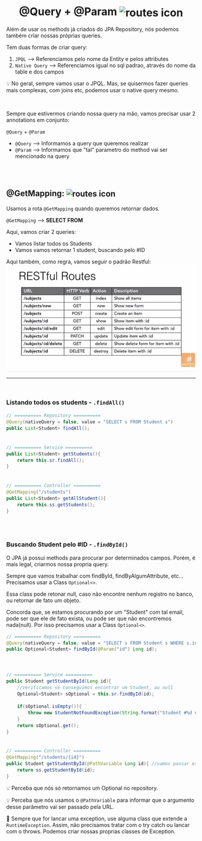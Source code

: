<h1 align="center">
    @Query + @Param
    <img src="https://cdn2.iconfinder.com/data/icons/big-data-3-flat-style/128/Big_data_3_-_Flat_Style_-_27-10-256.png" alt="routes icon" width="90px" align="center">
</h1>


Além de usar os methods já criados do JPA Repository, nós podemos também criar nossas próprias queries.

Tem duas formas de criar query:

1. `JPQL` --> Referenciamos pelo nome da Entity e pelos attributes
2. `Native Query` --> Referenciamos igual no sql padrao, através do nome da table e dos campos

💡 No geral, sempre vamos usar o JPQL. Mas, se quisermos fazer queries mais complexas, com joins etc, podemos usar o native query mesmo.

<br>

Sempre que estivermos criando nossa query na mão, vamos precisar usar 2 annotations em conjunto:

`@Query` + `@Param`

- `@Query` --> Informamos a query que queremos realizar
- `@Param` --> Informamos que "tal" parametro do method vai ser mencionado na query

<br>


<br>

## @GetMapping: <img src= "https://cdn4.iconfinder.com/data/icons/communication-multimedia-vol-2/512/read_reading_e_book_book-512.png" alt="routes icon" width="50px" align="center">
Usamos a rota `@GetMapping` quando queremos retornar dados.

`@GetMapping` --> **SELECT FROM**

Aqui, vamos criar 2 queries:

- Vamos listar todos os Students
- Vamos vamos retornar 1 student, buscando pelo #ID

Aqui também, como regra, vamos seguir o padrão Restful:
<img src="../imgs/restFull_routes.jpg" alt="restful routes image" width="550px">

<hr>
<br>

### Listando todos os students - `.findAll()`

```java
// ========== Repository ==========
@Query(nativeQuery = false, value = "SELECT s FROM Student s")
public List<Student> findAll();


// ========== Service ==========
public List<Student> getStudents(){
    return this.sr.findAll();
}


// ========== Controller ==========
@GetMapping("/students")
public List<Student> getAllStudent(){
    return this.ss.getStudents();
}

```

<br>
<br>

### Buscando Student pelo #ID - `.findById()`
O JPA já possui methods para procurar por determinados campos. Porém, é mais legal, criarmos nossa propria query.


Sempre que vamos trabalhar com findById, findByAlgumAttribute, etc... Precisamos usar a Class `Optional<>`.

Essa class pode retonar null, caso não encontre nenhum registro no banco, ou retornar de fato um objeto.


Concorda que, se estamos procurando por um "Student" com tal email, pode ser que ele de fato exista, ou pode ser que não encontremos nada(null). Por isso precisamos usar a Class `Optional<>`.

```java
// ========== Repository ==========
@Query(nativeQuery = false, value = "SELECT s FROM Student s WHERE s.id = :id")
public Optional<Student> findById(@Param("id") Long id);



// ========== Service ==========
public Student getStudentById(Long id){
    //verificamos se conseguimos encontrar um Student, ou null
    Optional<Student> sOptional = this.sr.findById(id);

    if(sOptional.isEmpty()){
        throw new StudentNotFoundException(String.format("Student #%d not found", id)); //essa class extends RunTimeException. Por isso nao precisamos tratar com try catch ou jogar no throws. Poderiamos ter retornado "null" tambem.
    }
    return sOptional.get();
}


// ========== Controller ==========
@GetMapping("/students/{id}")
public Student getStudentById(@PathVariable Long id){ //vamos passar esse argumento pela URL
    return ss.getStudentById(id);
}
```

💡 Perceba que nós só retornamos um Optional no repository.

💡 Perceba que nós usamos o `@PathVariable` para informar que o argumento desse parâmetro vai ser passado pela URL.

📖 Sempre que for lancar uma exception, use alguma class que extende a `RuntimeException`. Assim, não precisamos tratar com o try catch ou lancar com o throws. Podemos criar nossas proprias classes de Exception.